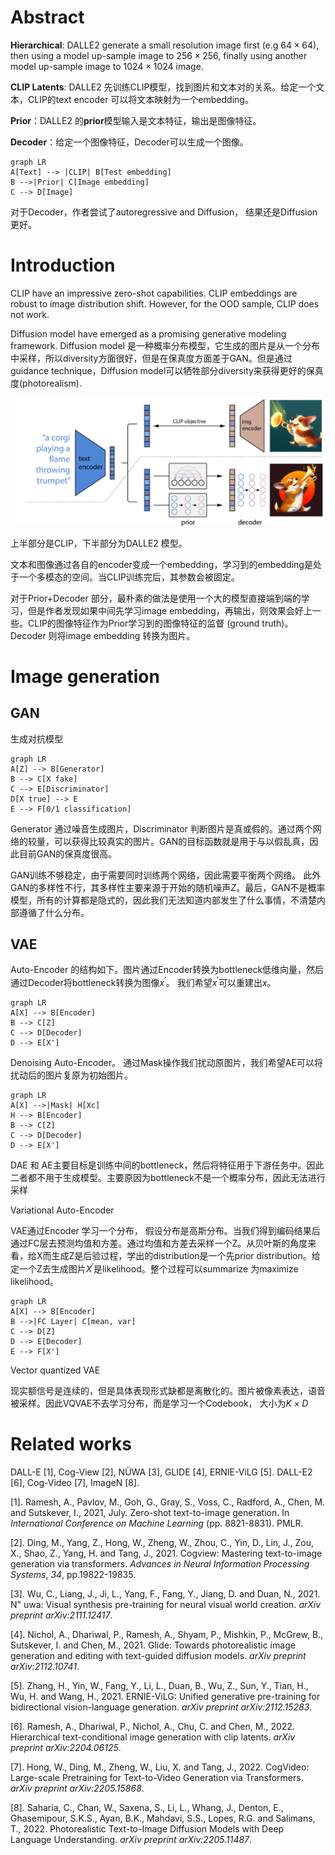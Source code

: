 # Abstract

**Hierarchical**: DALLE2 generate a small resolution image first (e.g $64\times 64$), then using a model up-sample image to $256\times 256$, finally using another model up-sample image to $1024\times 1024$ image.

**CLIP Latents**: DALLE2 先训练CLIP模型，找到图片和文本对的关系。给定一个文本，CLIP的text encoder 可以将文本映射为一个embedding。

**Prior**：DALLE2 的**prior**模型输入是文本特征，输出是图像特征。

**Decoder**：给定一个图像特征，Decoder可以生成一个图像。



```mermaid
graph LR
A[Text] --> |CLIP| B[Test embedding]
B -->|Prior| C[Image embedding]
C --> D[Image]
```



对于Decoder，作者尝试了autoregressive and Diffusion， 结果还是Diffusion更好。



# Introduction

CLIP have an impressive zero-shot capabilities. CLIP embeddings are robust to image distribution shift. However, for the OOD sample, CLIP does not work.

Diffusion model have emerged as a promising generative modeling framework. Diffusion model 是一种概率分布模型，它生成的图片是从一个分布中采样，所以diversity方面很好，但是在保真度方面差于GAN。但是通过guidance technique，Diffusion model可以牺牲部分diversity来获得更好的保真度(photorealism).

![](./Img/DALLE2.png)

上半部分是CLIP，下半部分为DALLE2 模型。

文本和图像通过各自的encoder变成一个embedding，学习到的embedding是处于一个多模态的空间。当CLIP训练完后，其参数会被固定。

对于Prior+Decoder 部分，最朴素的做法是使用一个大的模型直接端到端的学习，但是作者发现如果中间先学习image embedding，再输出，则效果会好上一些。CLIP的图像特征作为Prior学习到的图像特征的监督 (ground truth)。Decoder 则将image embedding 转换为图片。



# Image generation

## GAN

生成对抗模型

```mermaid
graph LR
A[Z] --> B[Generator]
B --> C[X fake]
C --> E[Discriminator]
D[X true] --> E
E --> F[0/1 classification]
```

Generator 通过噪音生成图片，Discriminator 判断图片是真或假的。通过两个网络的较量，可以获得比较真实的图片。GAN的目标函数就是用于与以假乱真，因此目前GAN的保真度很高。

GAN训练不够稳定，由于需要同时训练两个网络，因此需要平衡两个网络。 此外GAN的多样性不行，其多样性主要来源于开始的随机噪声$Z$。最后，GAN不是概率模型，所有的计算都是隐式的，因此我们无法知道内部发生了什么事情，不清楚内部遵循了什么分布。  



## VAE

Auto-Encoder 的结构如下。图片通过Encoder转换为bottleneck低维向量，然后通过Decoder将bottleneck转换为图像$x^{'}$。 我们希望$x^{'}$可以重建出$x$。

 ```mermaid
 graph LR
 A[X] --> B[Encoder]
 B --> C[Z]
 C --> D[Decoder]
 D --> E[X']
 
 ```

Denoising Auto-Encoder。 通过Mask操作我们扰动原图片，我们希望AE可以将扰动后的图片复原为初始图片。

```mermaid
graph LR
A[X] -->|Mask| H[Xc]
H --> B[Encoder]
B --> C[Z]
C --> D[Decoder]
D --> E[X']

```

DAE 和 AE主要目标是训练中间的bottleneck，然后将特征用于下游任务中。因此二者都不用于生成模型。主要原因为bottleneck不是一个概率分布，因此无法进行采样

Variational Auto-Encoder

VAE通过Encoder 学习一个分布， 假设分布是高斯分布。当我们得到编码结果后通过FC层去预测均值和方差。通过均值和方差去采样一个Z。从贝叶斯的角度来看，给X而生成Z是后验过程，学出的distribution是一个先prior distribution。给定一个Z去生成图片$X^{'}$是likelihood。整个过程可以summarize 为maximize likelihood。

```mermaid
graph LR
A[X] --> B[Encoder]
B -->|FC Layer| C[mean, var]
C --> D[Z]
D --> E[Decoder]
E --> F[X']

```

Vector quantized VAE

现实额信号是连续的，但是具体表现形式缺都是离散化的。图片被像素表达，语音被采样。因此VQVAE不去学习分布，而是学习一个Codebook， 大小为$K\times D$ 













# Related works

DALL-E [1], Cog-View [2], NÜWA [3], GLIDE [4], ERNIE-ViLG [5]. DALL-E2 [6], Cog-Video [7], ImageN [8].



[1]. Ramesh, A., Pavlov, M., Goh, G., Gray, S., Voss, C., Radford, A., Chen, M. and Sutskever, I., 2021, July. Zero-shot text-to-image generation. In *International Conference on Machine Learning* (pp. 8821-8831). PMLR.

[2]. Ding, M., Yang, Z., Hong, W., Zheng, W., Zhou, C., Yin, D., Lin, J., Zou, X., Shao, Z., Yang, H. and Tang, J., 2021. Cogview: Mastering text-to-image generation via transformers. *Advances in Neural Information Processing Systems*, *34*, pp.19822-19835.

[3]. Wu, C., Liang, J., Ji, L., Yang, F., Fang, Y., Jiang, D. and Duan, N., 2021. N\" uwa: Visual synthesis pre-training for neural visual world creation. *arXiv preprint arXiv:2111.12417*.

[4]. Nichol, A., Dhariwal, P., Ramesh, A., Shyam, P., Mishkin, P., McGrew, B., Sutskever, I. and Chen, M., 2021. Glide: Towards photorealistic image generation and editing with text-guided diffusion models. *arXiv preprint arXiv:2112.10741*.

[5]. Zhang, H., Yin, W., Fang, Y., Li, L., Duan, B., Wu, Z., Sun, Y., Tian, H., Wu, H. and Wang, H., 2021. ERNIE-ViLG: Unified generative pre-training for bidirectional vision-language generation. *arXiv preprint arXiv:2112.15283*.

[6]. Ramesh, A., Dhariwal, P., Nichol, A., Chu, C. and Chen, M., 2022. Hierarchical text-conditional image generation with clip latents. *arXiv preprint arXiv:2204.06125*.

[7]. Hong, W., Ding, M., Zheng, W., Liu, X. and Tang, J., 2022. CogVideo: Large-scale Pretraining for Text-to-Video Generation via Transformers. *arXiv preprint arXiv:2205.15868*.

[8]. Saharia, C., Chan, W., Saxena, S., Li, L., Whang, J., Denton, E., Ghasemipour, S.K.S., Ayan, B.K., Mahdavi, S.S., Lopes, R.G. and Salimans, T., 2022. Photorealistic Text-to-Image Diffusion Models with Deep Language Understanding. *arXiv preprint arXiv:2205.11487*.



